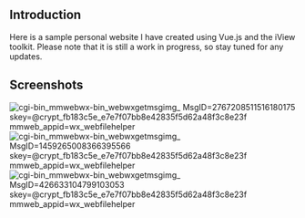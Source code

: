 ## Introduction
Here is a sample personal website I have created using Vue.js and the iView toolkit. 
Please note that it is still a work in progress, so stay tuned for any updates.

## Screenshots

![_cgi-bin_mmwebwx-bin_webwxgetmsgimg__ MsgID=2767208511516180175 skey=@crypt_fb183c5e_e7e7f07bb8e42835f5d62a48f3c8e23f mmweb_appid=wx_webfilehelper](https://github.com/ZijiePang/zijie_pang_portfolio/assets/60828911/6cc29971-d209-445b-913c-ff1389b3b581)
![_cgi-bin_mmwebwx-bin_webwxgetmsgimg__ MsgID=1459265008366395566 skey=@crypt_fb183c5e_e7e7f07bb8e42835f5d62a48f3c8e23f mmweb_appid=wx_webfilehelper](https://github.com/ZijiePang/zijie_pang_portfolio/assets/60828911/6d91d008-d4a2-4229-baa8-c07531b1219b)
![_cgi-bin_mmwebwx-bin_webwxgetmsgimg__ MsgID=426633104799103053 skey=@crypt_fb183c5e_e7e7f07bb8e42835f5d62a48f3c8e23f mmweb_appid=wx_webfilehelper](https://github.com/ZijiePang/zijie_pang_portfolio/assets/60828911/722f2b18-ef4c-4dcf-965d-0c1681b75c69)
